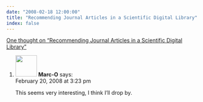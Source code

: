 ```yaml
---
date: "2008-02-18 12:00:00"
title: "Recommending Journal Articles in a Scientific Digital Library"
index: false
---
```


[One thought on &ldquo;Recommending Journal Articles in a Scientific Digital Library&rdquo;](/lemire/blog/2008/02-18-recommending-journal-articles-in-a-scientific-digital-library)

<ol class="comment-list">
<li id="comment-49738" class="comment even thread-even depth-1">
<div class="comment-author vcard">
<img alt src="https://secure.gravatar.com/avatar/df8bcb4a3229360f962184487e0e8eb0?s=56&#038;d=mm&#038;r=g" srcset="https://secure.gravatar.com/avatar/df8bcb4a3229360f962184487e0e8eb0?s=112&#038;d=mm&#038;r=g 2x" class="avatar avatar-56 photo" height="56" width="56" decoding="async" /> <b class="fn">Marc-O</b> <span class="says">says:</span> </div>
<div class="comment-metadata"><time datetime="2008-02-20T15:23:14+00:00">February 20, 2008 at 3:23 pm</time></a> </div>
<div class="comment-content">
<p>This seems very interesting, I think I&rsquo;ll drop by.</p>
</div>
</li>
</ol>
